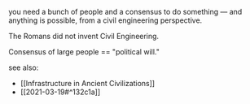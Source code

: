 you need a bunch of people and a consensus to do something — and anything is possible, from a civil engineering perspective. 

The Romans did not invent Civil Engineering. 

Consensus of large people == "political will." 

see also: 
* [[Infrastructure in Ancient Civilizations]]
* [[2021-03-19#^132c1a]]